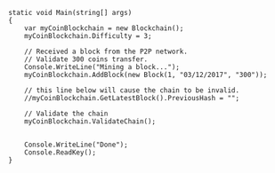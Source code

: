         static void Main(string[] args)
        {
            var myCoinBlockchain = new Blockchain();
            myCoinBlockchain.Difficulty = 3;

            // Received a block from the P2P network.
            // Validate 300 coins transfer.
            Console.WriteLine("Mining a block...");
            myCoinBlockchain.AddBlock(new Block(1, "03/12/2017", "300"));

            // this line below will cause the chain to be invalid.
            //myCoinBlockchain.GetLatestBlock().PreviousHash = "";

            // Validate the chain
            myCoinBlockchain.ValidateChain();
            

            Console.WriteLine("Done");
            Console.ReadKey();
        }

